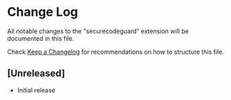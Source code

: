 # Change Log

All notable changes to the "securecodeguard" extension will be documented in this file.

Check [Keep a Changelog](http://keepachangelog.com/) for recommendations on how to structure this file.

## [Unreleased]

- Initial release